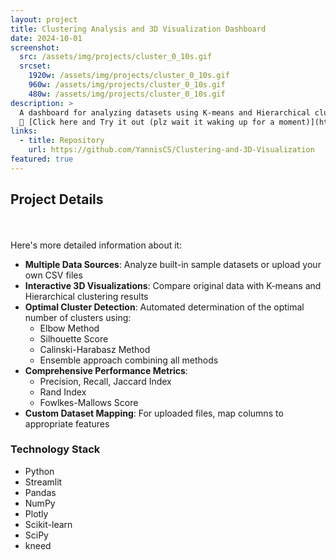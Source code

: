 ```yaml
---
layout: project
title: Clustering Analysis and 3D Visualization Dashboard
date: 2024-10-01
screenshot:
  src: /assets/img/projects/cluster_0_10s.gif
  srcset:
    1920w: /assets/img/projects/cluster_0_10s.gif
    960w: /assets/img/projects/cluster_0_10s.gif
    480w: /assets/img/projects/cluster_0_10s.gif
description: >
  A dashboard for analyzing datasets using K-means and Hierarchical clustering algorithms. This tool helps determine the optimal number of clusters and provides detailed 3d visualizations and comparisons of clustering results.  
  🎯 [Click here and Try it out (plz wait it waking up for a moment)](https://clustering-and-3d-plot.streamlit.app/) 
links:
  - title: Repository
    url: https://github.com/YannisCS/Clustering-and-3D-Visualization
featured: true
--- 
```


## Project Details
<br><br>
Here's more detailed information about it:

- **Multiple Data Sources**: Analyze built-in sample datasets or upload your own CSV files
- **Interactive 3D Visualizations**: Compare original data with K-means and Hierarchical clustering results
- **Optimal Cluster Detection**: Automated determination of the optimal number of clusters using:
  - Elbow Method
  - Silhouette Score
  - Calinski-Harabasz Method
  - Ensemble approach combining all methods  
- **Comprehensive Performance Metrics**:
  - Precision, Recall, Jaccard Index
  - Rand Index
  - Fowlkes-Mallows Score  
- **Custom Dataset Mapping**: For uploaded files, map columns to appropriate features

### Technology Stack

- Python 
- Streamlit
- Pandas 
- NumPy  
- Plotly 
- Scikit-learn 
- SciPy
- kneed 